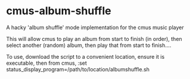 # cmus-album-shuffle
A hacky 'album shuffle' mode implementation for the cmus music player

This will allow cmus to play an album from start to finish (in order), then select another (random) album, then play that from start to finish....

To use, download the script to a convenient location, ensure it is executable, then from cmus, :set status_display_program=/path/to/location/albumshuffle.sh
